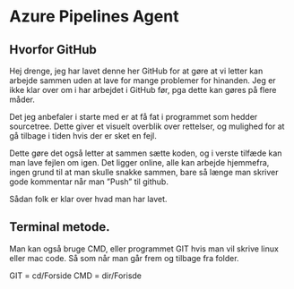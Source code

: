# Azure Pipelines Agent

## Hvorfor GitHub
Hej drenge, jeg har lavet denne her GitHub for at gøre at vi letter kan arbejde sammen uden at lave for mange problemer for hinanden.
Jeg er ikke klar over om i har arbejdet i GitHub før, pga dette kan gøres på flere måder.

Det jeg anbefaler i starte med er at få fat i programmet som hedder sourcetree.
Dette giver et visuelt overblik over rettelser, og mulighed for at gå tilbage i tiden hvis der er sket en fejl.

Dette gøre det også letter at sammen sætte koden, og i verste tilfæde kan man lave fejlen om igen.
Det ligger online, alle kan arbejde hjemmefra, ingen grund til at man skulle snakke sammen, bare så længe man skriver gode kommentar når man ”Push” til github.

Sådan folk er klar over hvad man har lavet.

## Terminal metode.
Man kan også bruge CMD, eller programmet GIT hvis man vil skrive linux eller mac code.
Så som når man går frem og tilbage fra folder.

GIT = cd/Forside
CMD = dir/Forisde
